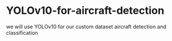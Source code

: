 # YOLOv10-for-aircraft-detection
we will use YOLOv10 for our custom dataset aircraft detection and classification
